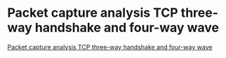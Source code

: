 # Packet capture analysis TCP three-way handshake and four-way wave
[Packet capture analysis TCP three-way handshake and four-way wave](https://aiwithcloud.com/2022/09/16/packet_capture_analysis_tcp_three_way_handshake_and_four_way_wave/)